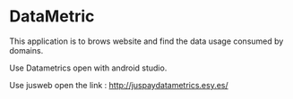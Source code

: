 # DataMetric
This application is to brows website and find the data usage consumed by domains.

Use Datametrics open with android studio.<br>

Use jusweb open the link : http://juspaydatametrics.esy.es/ <br>


